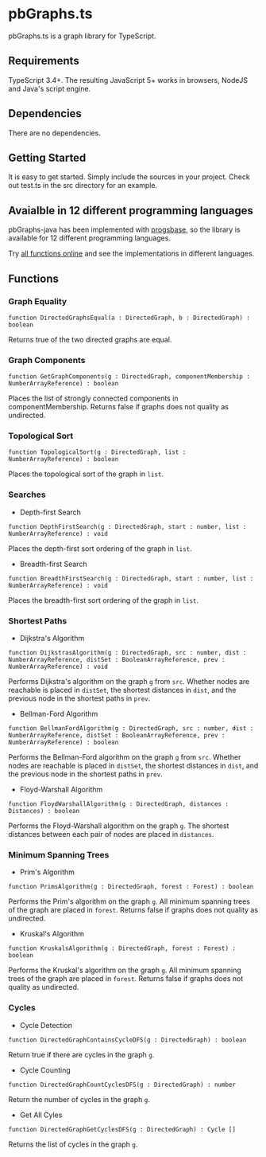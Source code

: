 # pbGraphs.ts
pbGraphs.ts is a graph library for TypeScript.

## Requirements
TypeScript 3.4+. The resulting JavaScript 5+ works in browsers, NodeJS and Java's script engine.

## Dependencies
There are no dependencies.

## Getting Started
It is easy to get started. Simply include the sources in your project. Check out test.ts in the src directory for an example.

## Avaialble in 12 different programming languages
pbGraphs-java has been implemented with [progsbase](https://www.progsbase.com), so the library is available for 12 different programming languages.

Try [all functions online](https://repo.progsbase.com/repoviewer/no.inductive.libraries/DirectedGraphs/0.1.14/) and see the implementations in different languages.

## Functions

### Graph Equality
```
function DirectedGraphsEqual(a : DirectedGraph, b : DirectedGraph) : boolean
```

Returns true of the two directed graphs are equal.

### Graph Components
```
function GetGraphComponents(g : DirectedGraph, componentMembership : NumberArrayReference) : boolean
```

Places the list of strongly connected components in componentMembership. Returns false if graphs does not quality as undirected.

### Topological Sort
```
function TopologicalSort(g : DirectedGraph, list : NumberArrayReference) : boolean
```

Places the topological sort of the graph in `list`.

### Searches

* Depth-first Search
```
function DepthFirstSearch(g : DirectedGraph, start : number, list : NumberArrayReference) : void
```

Places the depth-first sort ordering of the graph in `list`.

* Breadth-first Search
```
function BreadthFirstSearch(g : DirectedGraph, start : number, list : NumberArrayReference) : void
```

Places the breadth-first sort ordering of the graph in `list`.

### Shortest Paths

* Dijkstra's Algorithm
```
function DijkstrasAlgorithm(g : DirectedGraph, src : number, dist : NumberArrayReference, distSet : BooleanArrayReference, prev : NumberArrayReference) : void
```

Performs Dijkstra's algorithm on the graph `g` from `src`. Whether nodes are reachable is placed in `distSet`, the shortest distances in `dist`, and the previous node in the shortest paths in `prev`.

* Bellman-Ford Algorithm
```
function BellmanFordAlgorithm(g : DirectedGraph, src : number, dist : NumberArrayReference, distSet : BooleanArrayReference, prev : NumberArrayReference) : boolean
```

Performs the Bellman-Ford algorithm on the graph `g` from `src`. Whether nodes are reachable is placed in `distSet`, the shortest distances in `dist`, and the previous node in the shortest paths in `prev`.


* Floyd-Warshall Algorithm
```
function FloydWarshallAlgorithm(g : DirectedGraph, distances : Distances) : boolean
```

Performs the Floyd-Warshall algorithm on the graph `g`. The shortest distances between each pair of nodes are placed in `distances`.

### Minimum Spanning Trees

* Prim's Algorithm
```
function PrimsAlgorithm(g : DirectedGraph, forest : Forest) : boolean
```

Performs the Prim's algorithm on the graph `g`. All minimum spanning trees of the graph are placed in `forest`. Returns false if graphs does not quality as undirected.


* Kruskal's Algorithm
```
function KruskalsAlgorithm(g : DirectedGraph, forest : Forest) : boolean
```

Performs the Kruskal's algorithm on the graph `g`. All minimum spanning trees of the graph are placed in `forest`. Returns false if graphs does not quality as undirected.

### Cycles

* Cycle Detection
```
function DirectedGraphContainsCycleDFS(g : DirectedGraph) : boolean
```

Return true if there are cycles in the graph `g`.

* Cycle Counting
```
function DirectedGraphCountCyclesDFS(g : DirectedGraph) : number
```

Return the number of cycles in the graph `g`.

* Get All Cyles
```
function DirectedGraphGetCyclesDFS(g : DirectedGraph) : Cycle []
```

Returns the list of cycles in the graph `g`.